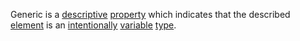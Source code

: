 Generic is a [descriptive](https://github.com/gcassel/Modular-Organization-Terminology/blob/master/terms/description.md) [property](https://github.com/gcassel/Modular-Organization-Terminology/blob/master/terms/property.md) which indicates that the described [element](https://github.com/gcassel/Modular-Organization-Terminology/blob/master/terms/element.md) is an [intentionally](https://github.com/gcassel/Modular-Organization-Terminology/blob/master/terms/intention.md) [variable](https://github.com/gcassel/Modular-Organization-Terminology/blob/master/terms/variable.md) [type](https://github.com/gcassel/Modular-Organization-Terminology/blob/master/terms/type.md).

